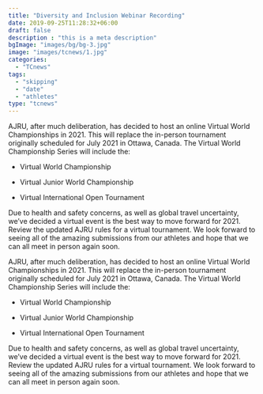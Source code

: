 ```yaml
---
title: "Diversity and Inclusion Webinar Recording"
date: 2019-09-25T11:28:32+06:00
draft: false
description : "this is a meta description"
bgImage: "images/bg/bg-3.jpg"
image: "images/tcnews/1.jpg"
categories: 
  - "TCnews"
tags:
  - "skipping"
  - "date"
  - "athletes"
type: "tcnews"
---
```


AJRU, after much deliberation, has decided to host an online Virtual World Championships in 2021. This will replace the in-person tournament originally scheduled for July 2021 in Ottawa, Canada. The Virtual World Championship Series will include the:  

* Virtual World Championship  

* Virtual Junior World Championship  

* Virtual International Open Tournament  

Due to health and safety concerns, as well as global travel uncertainty, we’ve decided a virtual event is the best way to move forward for 2021. Review the updated AJRU rules for a virtual tournament. We look forward to seeing all of the amazing submissions from our athletes and hope that we can all meet in person again soon.  

AJRU, after much deliberation, has decided to host an online Virtual World Championships in 2021. This will replace the in-person tournament originally scheduled for July 2021 in Ottawa, Canada. The Virtual World Championship Series will include the:  

* Virtual World Championship  

* Virtual Junior World Championship  

* Virtual International Open Tournament  

Due to health and safety concerns, as well as global travel uncertainty, we’ve decided a virtual event is the best way to move forward for 2021. Review the updated AJRU rules for a virtual tournament. We look forward to seeing all of the amazing submissions from our athletes and hope that we can all meet in person again soon.  
